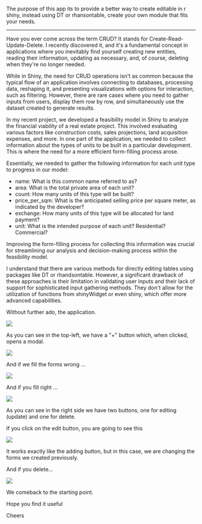 
The purpose of this app its to provide a better way to create editable in r shiny,
instead using DT or rhansontable, create your own module that fits your needs.

---

Have you ever come across the term CRUD? It stands for
Create-Read-Update-Delete. I recently discovered it, and it's a fundamental
concept in applications where you inevitably find yourself creating new
entities, reading their information, updating as necessary, and, of course,
deleting when they're no longer needed.

While in Shiny, the need for CRUD operations isn't as common because the typical
flow of an application involves connecting to databases, processing data,
reshaping it, and presenting visualizations with options for interaction, such
as filtering. However, there are rare cases where you need to gather inputs from
users, display them row by row, and simultaneously use the dataset created to
generate results.

In my recent project, we developed a feasibility model in Shiny to analyze the
financial viability of a real estate project. This involved evaluating various
factors like construction costs, sales projections, land acquisition expenses,
and more. In one part of the application, we needed to collect information about
the types of units to be built in a particular development. This is where the
need for a more efficient form-filling process arose.

Essentially, we needed to gather the following information for each unit type to
progress in our model:

- name: What is this common name referred to as? 
- area: What is the total private area of each unit? 
- count: How many units of this type will be built?
- price_per_sqm: What is the anticipated selling price per square meter, as
  indicated by the developer? 
- exchange: How many units of this type will be allocated for land payment? 
- unit: What is the intended purpose of each unit? Residential? Commercial?
 
Improving the form-filling process for collecting this information was crucial
for streamlining our analysis and decision-making process within the feasibility
model.

I understand  that there are various methods for directly editing tables using
packages like DT or rhandsontable. However, a significant drawback of these
approaches is their limitation in validating user inputs and their lack of
support for sophisticated input gathering methods. They don't allow for the
utilization of functions from shinyWidget or even shiny, which offer more
advanced capabilities.

Without further ado, the application.

![](https://storage.googleapis.com/varvenza/05-a-different-approach-to-editing-tables-in-r-shiny/Screenshot%202024-03-08%20at%205.28.38%E2%80%AFPM.png)

As you can see in the top-left, we have a "+" button which, when clicked, opens
a modal.

![](https://storage.googleapis.com/varvenza/05-a-different-approach-to-editing-tables-in-r-shiny/Screenshot%202024-03-12%20at%203.28.34%E2%80%AFPM.png)

And if we fill the forms wrong ...

![](https://storage.googleapis.com/varvenza/05-a-different-approach-to-editing-tables-in-r-shiny/Screenshot%202024-03-12%20at%203.45.45%E2%80%AFPM.png)

And if you fill right ...

![](https://storage.googleapis.com/varvenza/05-a-different-approach-to-editing-tables-in-r-shiny/Screenshot%202024-03-12%20at%203.47.19%E2%80%AFPM.png)

As you can see in the right side we have two buttons, one for editing (update) and
one for delete. 

If you click on the edit button, you are going to see this

![](https://storage.googleapis.com/varvenza/05-a-different-approach-to-editing-tables-in-r-shiny/Screenshot%202024-03-12%20at%203.48.22%E2%80%AFPM.png)

It works exactly like the adding button, but in this case, we are changing the
forms we created previously.

And if you delete...

![](https://storage.googleapis.com/varvenza/05-a-different-approach-to-editing-tables-in-r-shiny/Screenshot%202024-03-08%20at%205.28.38%E2%80%AFPM.png)

We comeback to the starting point.

Hope you find it useful

Cheers

